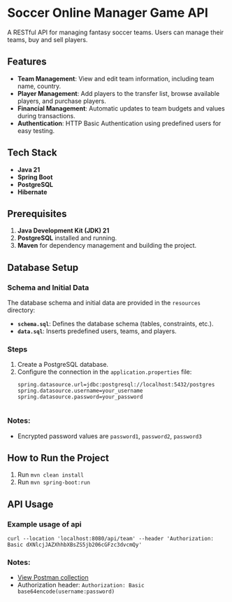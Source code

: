 # Soccer Online Manager Game API

A RESTful API for managing fantasy soccer teams. Users can manage their teams, buy and sell players.

## Features
- **Team Management**: View and edit team information, including team name, country.
- **Player Management**: Add players to the transfer list, browse available players, and purchase players.
- **Financial Management**: Automatic updates to team budgets and values during transactions.
- **Authentication**: HTTP Basic Authentication using predefined users for easy testing.


## Tech Stack
- **Java 21**
- **Spring Boot**
- **PostgreSQL**
- **Hibernate**


## Prerequisites
1. **Java Development Kit (JDK) 21**
2. **PostgreSQL** installed and running.
3. **Maven** for dependency management and building the project.


## Database Setup

### Schema and Initial Data
The database schema and initial data are provided in the `resources` directory:
- **`schema.sql`**: Defines the database schema (tables, constraints, etc.).
- **`data.sql`**: Inserts predefined users, teams, and players.

### Steps
1. Create a PostgreSQL database.
2. Configure the connection in the `application.properties` file:
   ```properties
   spring.datasource.url=jdbc:postgresql://localhost:5432/postgres
   spring.datasource.username=your_username
   spring.datasource.password=your_password


### Notes:

- Encrypted password values are `password1`, `password2`, `password3`

## How to Run the Project

1. Run `mvn clean install`
2. Run `mvn spring-boot:run`


## API Usage

### Example usage of api

`curl --location 'localhost:8080/api/team' --header 'Authorization: Basic dXNlcjJAZXhhbXBsZS5jb206cGFzc3dvcmQy'`

### Notes:

- [View Postman collection](./soccer-online-manager-api.postman_collection.json)
- Authorization header: `Authorization: Basic base64encode(username:password)`